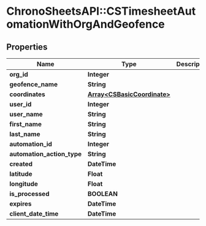 # ChronoSheetsAPI::CSTimesheetAutomationWithOrgAndGeofence

## Properties
Name | Type | Description | Notes
------------ | ------------- | ------------- | -------------
**org_id** | **Integer** |  | [optional] 
**geofence_name** | **String** |  | [optional] 
**coordinates** | [**Array&lt;CSBasicCoordinate&gt;**](CSBasicCoordinate.md) |  | [optional] 
**user_id** | **Integer** |  | [optional] 
**user_name** | **String** |  | [optional] 
**first_name** | **String** |  | [optional] 
**last_name** | **String** |  | [optional] 
**automation_id** | **Integer** |  | [optional] 
**automation_action_type** | **String** |  | [optional] 
**created** | **DateTime** |  | [optional] 
**latitude** | **Float** |  | [optional] 
**longitude** | **Float** |  | [optional] 
**is_processed** | **BOOLEAN** |  | [optional] 
**expires** | **DateTime** |  | [optional] 
**client_date_time** | **DateTime** |  | [optional] 


